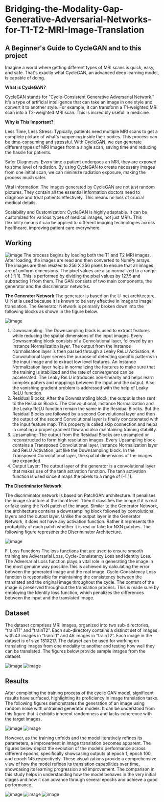 # Bridging-the-Modality-Gap-Generative-Adversarial-Networks-for-T1-T2-MRI-Image-Translation
## A Beginner's Guide to CycleGAN and to this project


Imagine a world where getting different types of MRI scans is quick, easy, and safe. That's exactly what CycleGAN, an advanced deep learning model, is capable of doing. 


**What is CycleGAN?**

CycleGAN stands for "Cycle-Consistent Generative Adversarial Network." It's a type of artificial intelligence that can take an image in one style and convert it to another style. For example, it can transform a T1-weighted MRI scan into a T2-weighted MRI scan. This is incredibly useful in medicine.

**Why is This Important?**

Less Time, Less Stress: Typically, patients need multiple MRI scans to get a complete picture of what's happening inside their bodies. This process can be time-consuming and stressful. With CycleGAN, we can generate different types of MRI images from a single scan, saving time and reducing the hassle for patients.

Safer Diagnoses: Every time a patient undergoes an MRI, they are exposed to some level of radiation. By using CycleGAN to create necessary images from one initial scan, we can minimize radiation exposure, making the process much safer.

Vital Information: The images generated by CycleGAN are not just random pictures. They contain all the essential information doctors need to diagnose and treat patients effectively. This means no loss of crucial medical details.

Scalability and Customization: CycleGAN is highly adaptable. It can be customized for various types of medical images, not just MRIs. This flexibility means it can be applied to different imaging technologies across healthcare, improving patient care everywhere.

## Working
![image](https://github.com/user-attachments/assets/a4449193-4bc8-408d-8f1f-0c49638b2bfc)
The process begins by loading both the T1 and T2 MRI images. After loading, the images are read and then converted
to NumPy arrays. The images are then resized to 256 X 256 pixels to ensure that all images are of uniform dimensions. The pixel values are also normalized to a range of [-1 1]. This is performed by dividing the pixel values by 127.5 and subtracting 1 from them. The
GAN consists of two main components, the generator and
the discriminator networks. 



**The Generator Network**
The generator is based on the U-net architecture. U-Net
is used because it is known to be very effective in image to
image translation. The Generator Network is primarily broken
down into the following blocks as shown in the figure below.


![image](https://github.com/user-attachments/assets/e86bbbc0-cb03-4f3d-a440-aa7171a39611)

1) Downsampling: The Downsampling block is used to
extract features while reducing the spatial dimensions of
the input images. Every Downsampling block consists of a
Convolutional layer, followed by an Instance Normalization
layer. The output from the Instance Normalisation layer is then
passed through a Leaky ReLU Activation. A Convolutional
layer serves the purpose of detecting specific patterns in
the input image and to extract low level features. An Instance
Normalization layer helps in normalizing the features to make
sure that the training is stabilized and the rate of convergence
can be accelerated. The Leaky ReLU introduces non-linearity
and helps learn complex patters and mappings between the
input and the output. Also the vanishing gradient problem is
addressed with the help of Leaky ReLU function.
2) Residual Blocks: After the Downsampling block, the
output is then sent to the Residual Blocks. The Convolutional,
Instance Normalization and the Leaky ReLU function remain
the same in the Residual Blocks. But the Residual Blocks are
followed by a second Convolutional layer and then the output
of the second Convolutional layer is finally concatenated with
the input feature map. This property is called skip connection
and helps in creating a proper gradient flow and also maintaining
training stability.
3) Upsampling: The output from the Residual Blocks are
upsampled or reconstructed to form high resolution images.
Every Upsampling block contains a Transposed Convolutional
layer, Instance Normalization layer and ReLU Activation just
like the Downsampling block. In the Transposed Convolutional
layer, the spatial dimensions of the images are expanded.
4) Output Layer: The output layer of the generator is
a convolutional layer that makes use of the tanh activation
function. The tanh activation function is used since it maps
the pixels to a range of [-1 1].



**The Discriminator Network**


The discriminator network is based on PatchGAN architecture.
It penalises the image structure at the local level.
Then it classifies the image if it is real or fake using the
NxN patch of the image. Similar to the Generator Network,
the architecture contains a downsampling block followed by
convolutional layers and the output layer. Unlike the output
layer in the Generator Network, it does not have any activation
function. Rather it represents the probability of each patch
whether it is real or fake for NXN patches. The following figure represents the Discriminator Architecture.

![image](https://github.com/user-attachments/assets/34e3af19-74f4-4748-a364-dcc906159c67)

F. Loss Functions
The loss functions that are used to ensure smooth training
are Adversarial Loss, Cycle-Consistency Loss and Identity
Loss. The Adversarial Loss function plays a vital role in
generating the image in the most genuine way possible.This
is achieved by calculating the error between the generated
image and the real image. Cycle-Consistency Loss function
is responsible for maintaining the consistency between the
translated and the original image throughout the cycle. The
content of the image is preserved throughout the translation
process. This is made sure by employing the Identity loss
function, which penalizes the differences between the input
and the translated image.
## Dataset
The dataset comprises MRI images, organized into two sub-directories,
”trainT1” and ”trainT2”. Each sub-directory contains a distinct
set of images, with 43 images in ”trainT1” and 46 images in
”trainT2”. Each image in the dataset is of size 181X217. The
dataset can be used for working on translating images from
one modality to another and testing how well they can be
translated. The figures below provide sample images from the
dataset.





![image](https://github.com/user-attachments/assets/9dee4834-7a00-4c8b-b99e-b8350b041e13)
![image](https://github.com/user-attachments/assets/41cc4f1e-a825-4412-8ff8-0e486b8f91d3)



## Results
After completing the training process of the cyclic GAN
model, significant results have surfaced, highlighting its proficiency
in image translation tasks. The following figures demonstrates
the generation of an image using random noise with
untrained generator models. It can be understood from this
figure that it exhibits inherent randomness and lacks coherence
with the target images.




![image](https://github.com/user-attachments/assets/15aaa1c7-6a32-46c7-9f4f-549b011ed326)
![image](https://github.com/user-attachments/assets/f3c60447-080b-4a0f-9374-12de468add0c)



However, as the training unfolds and the model iteratively
refines its parameters, a improvement in image translation
becomes apparent. The figures below depict the evolution of
the model’s performance across different epochs, specifically
showcasing outputs at epoch 1, epoch 100, and epoch 145 respectively.
These visualizations provide a comprehensive view of how the
model refines its translation capabilities over time, showcasing
its learning progression and improvement. The comparison in
this study helps in understanding how the model behaves in
the very initial stages and how it can advance through several
epochs and achieve a good performance.


![image](https://github.com/user-attachments/assets/eb447272-7ec1-4beb-b67e-dd095b514e22)
![image](https://github.com/user-attachments/assets/955953c0-935c-4be7-a7b7-b41c742db338)
![image](https://github.com/user-attachments/assets/b399ce06-0dd5-4654-afd1-21e6f4fe0298)






